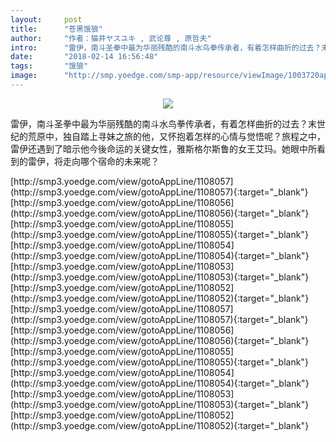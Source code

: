```yaml
---
layout:     post
title:      "苍黑饿狼"
author:     "作者：猫井ヤスユキ , 武论尊 , 原哲夫"
intro:      "雷伊，南斗圣拳中最为华丽残酷的南斗水鸟拳传承者，有着怎样曲折的过去？末世纪的荒原中，独自踏上寻妹之旅的他，又怀抱着怎样的心情与觉悟呢？旅程之中，雷伊还遇到了暗示他今後命运的关键女性，雅斯格尔斯鲁的女王艾玛。她眼中所看到的雷伊，将走向哪个宿命的未来呢？"
date:       "2018-02-14 16:56:48"
tags:       "饿狼"
image:      "http://smp.yoedge.com/smp-app/resource/viewImage/1003720appline.png"
---
```

<div style="text-align: center">
<p><img src="http://smp.yoedge.com/smp-app/resource/viewImage/1003720appline.png"/></p>
</div>
<p class="post-meta">
<span>雷伊，南斗圣拳中最为华丽残酷的南斗水鸟拳传承者，有着怎样曲折的过去？末世纪的荒原中，独自踏上寻妹之旅的他，又怀抱着怎样的心情与觉悟呢？旅程之中，雷伊还遇到了暗示他今後命运的关键女性，雅斯格尔斯鲁的女王艾玛。她眼中所看到的雷伊，将走向哪个宿命的未来呢？</span>
</p>
[http://smp3.yoedge.com/view/gotoAppLine/1108057](http://smp3.yoedge.com/view/gotoAppLine/1108057){:target="_blank"}
[http://smp3.yoedge.com/view/gotoAppLine/1108056](http://smp3.yoedge.com/view/gotoAppLine/1108056){:target="_blank"}
[http://smp3.yoedge.com/view/gotoAppLine/1108055](http://smp3.yoedge.com/view/gotoAppLine/1108055){:target="_blank"}
[http://smp3.yoedge.com/view/gotoAppLine/1108054](http://smp3.yoedge.com/view/gotoAppLine/1108054){:target="_blank"}
[http://smp3.yoedge.com/view/gotoAppLine/1108053](http://smp3.yoedge.com/view/gotoAppLine/1108053){:target="_blank"}
[http://smp3.yoedge.com/view/gotoAppLine/1108052](http://smp3.yoedge.com/view/gotoAppLine/1108052){:target="_blank"}
[http://smp3.yoedge.com/view/gotoAppLine/1108057](http://smp3.yoedge.com/view/gotoAppLine/1108057){:target="_blank"}
[http://smp3.yoedge.com/view/gotoAppLine/1108056](http://smp3.yoedge.com/view/gotoAppLine/1108056){:target="_blank"}
[http://smp3.yoedge.com/view/gotoAppLine/1108055](http://smp3.yoedge.com/view/gotoAppLine/1108055){:target="_blank"}
[http://smp3.yoedge.com/view/gotoAppLine/1108054](http://smp3.yoedge.com/view/gotoAppLine/1108054){:target="_blank"}
[http://smp3.yoedge.com/view/gotoAppLine/1108053](http://smp3.yoedge.com/view/gotoAppLine/1108053){:target="_blank"}
[http://smp3.yoedge.com/view/gotoAppLine/1108052](http://smp3.yoedge.com/view/gotoAppLine/1108052){:target="_blank"}


